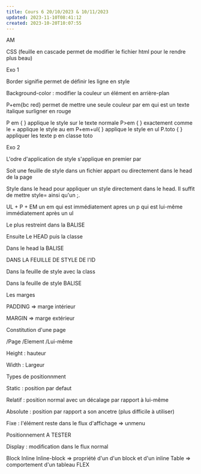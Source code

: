 ```yaml
---
title: Cours 6 20/10/2023 & 10/11/2023
updated: 2023-11-10T08:41:12
created: 2023-10-20T10:07:55
---
```


AM

CSS (feuille en cascade permet de modifier le fichier html pour le rendre plus beau)

Exo 1

Border signifie permet de définir les ligne en style

Background-color : modifier la couleur un élément en arrière-plan

P+em{bc red} permet de mettre une seule couleur par em qui est un texte italique surligner en rouge

P em { } applique le style sur le texte normale
P\>em { } exactement comme le + applique le style au em
P+em+ul{ } applique le style en ul
P.toto { } appliquer les texte p en classe toto

Exo 2

L'odre d'application de style s'applique en premier par

Soit une feuille de style dans un fichier appart ou directement dans le head de la page

Style dans le head pour appliquer un style directement dans le head. Il suffit de mettre style= ainsi qu'un ;.

UL + P + EM un em qui est immédiatement apres un p qui est lui-même immédiatement après un ul

Le plus restreint dans la BALISE

Ensuite Le HEAD puis la classe

Dans le head la BALISE

DANS LA FEUILLE DE STYLE DE l'ID

Dans la feuille de style avec la class

Dans la feuille de style BALISE

Les marges

PADDING =\> marge intérieur

MARGIN =\> marge extérieur

Constitution d'une page

/Page
/Element
/Lui-même

Height : hauteur

Width : Largeur

Types de positionnment

Static : position par defaut

Relatif : position normal avec un décalage par rapport à lui-même

Absolute : position par rapport a son ancetre (plus difficile à utiliser)

Fixe : l'élément reste dans le flux d'affichage =\> unmenu

Positionnement A TESTER

Display : modification dans le flux normal

Block
Inline
Inline-block =\> propriété d'un d'un block et d'un inline
Table =\> comportement d'un tableau
FLEX

